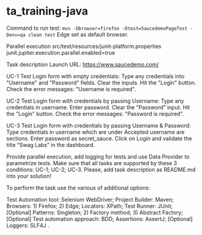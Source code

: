 # ta_training-java

Command to run test:
`mvn -Dbrowser=firefox -Dtest=SaucedemoPageTest -Denv=qa clean test`
Edge set as default browser.

Parallel execution 
src/test/resources/junit-platform.properties
junit.jupiter.execution.parallel.enabled=true


Task description
Launch URL: https://www.saucedemo.com/

UC-1
Test Login form with empty credentials:
Type any credentials into "Username" and "Password" fields.
Clear the inputs.
Hit the "Login" button.
Check the error messages: "Username is required".

UC-2
Test Login form with credentials by passing Username:
Type any credentials in username.
Enter password.
Clear the "Password" input.
Hit the "Login" button.
Check the error messages: "Password is required".

UC-3
Test Login form with credentials by passing Username & Password:
Type credentials in username which are under Accepted username are sections.
Enter password as secret_sauce.
Click on Login and validate the title “Swag Labs” in the dashboard.


Provide parallel execution, add logging for tests and use Data Provider to parametrize tests. Make sure that all tasks are supported by these 3 conditions: UC-1; UC-2; UC-3.
Please, add task description as README.md into your solution!

To perform the task use the various of additional options:

Test Automation tool: Selenium WebDriver;
Project Builder: Maven;
Browsers: 1) Firefox; 2) Edge;
Locators: XPath;
Test Runner: JUnit;
[Optional] Patterns: Singleton; 2) Factory method; 3) Abstract Factory;
[Optional] Test automation approach: BDD;
Assertions: AssertJ;
[Optional] Loggers: SLF4J .
